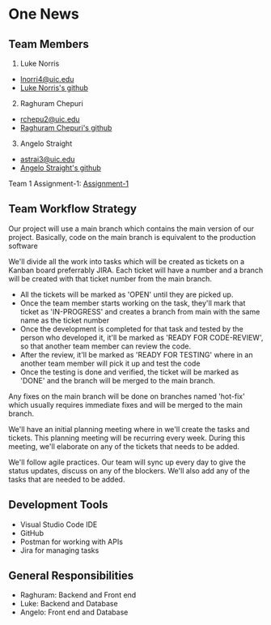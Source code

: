 # One News
## Team Members
1. Luke Norris
- lnorri4@uic.edu
- [Luke Norris's github](https://github.com/lnorri4)

2. Raghuram Chepuri
- rchepu2@uic.edu
- [Raghuram Chepuri's github](https://github.com/rchepu2)

3. Angelo Straight
- astrai3@uic.edu
- [Angelo Straight's github](https://github.com/AngeloStraight)

Team 1 Assignment-1: [Assignment-1](https://uic-cs484.github.io/assignment-1---team-project-proposal-team1/proposal.html) 

## Team Workflow Strategy

Our project will use a main branch which contains the main version of our project. Basically, code on the main branch is equivalent to the production software

We'll divide all the work into tasks which will be created as tickets on a Kanban board preferrably JIRA. Each ticket will have a number and a branch will be created with that ticket number from the main branch. 

- All the tickets will be marked as 'OPEN' until they are picked up.
- Once the team member starts working on the task, they'll mark that ticket as 'IN-PROGRESS' and creates a branch from main with the same name as the ticket number
- Once the development is completed for that task and tested by the person who developed it, it'll be marked as 'READY FOR CODE-REVIEW', so that another team member can review the code. 
- After the review, it'll be marked as 'READY FOR TESTING'  where in an another team member will pick it up and test the code
- Once the testing is done and verified, the ticket will be marked as 'DONE' and the branch will be merged to the main branch.

Any fixes on the main branch will be done on branches named 'hot-fix' which usually requires immediate fixes and will be merged to the main branch.

We'll have an initial planning meeting where in we'll create the tasks and tickets. This planning meeting will be recurring every week. During this meeting, we'll elaborate on any of the tickets that needs to be added.

We'll follow agile practices. Our team will sync up every day to give the status updates, discuss on any of the blockers. We'll also add any of the tasks that are needed to be added.

## Development Tools
- Visual Studio Code IDE
- GitHub
- Postman for working with APIs
- Jira for managing tasks

## General Responsibilities
- Raghuram: Backend and Front end
- Luke: Backend and Database
- Angelo: Front end and Database
